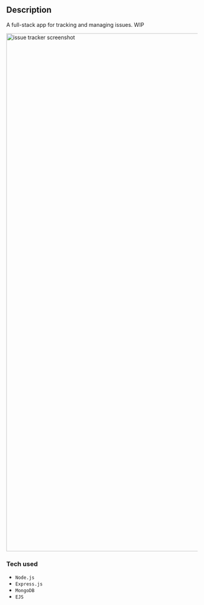 ## Description
A full-stack app for tracking and managing issues. WIP


<a href="https://issue-tracker-6eef.onrender.com/" target="_blank" >
<img width="1359" alt="issue tracker screenshot" src="https://github.com/user-attachments/assets/33e18d60-5f8f-4f88-a590-919c473ad7cb" />
</a>

### Tech used 

 - `Node.js`
 - `Express.js`
 - `MongoDB`
 - `EJS`

